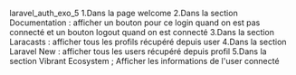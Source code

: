 laravel_auth_exo_5
1.Dans la page welcome
2.Dans la  section Documentation  : afficher un bouton pour ce login quand on est pas connecté et un bouton logout quand on est connecté
3.Dans la section Laracasts : afficher tous les profils récupéré depuis user
4.Dans la section Laravel New  : afficher tous les users récupéré depuis profil
5.Dans la section Vibrant Ecosystem ; Afficher les informations de l'user connecté